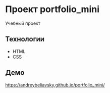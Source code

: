 # Проект portfolio_mini
Учебный проект
## Технологии
* HTML
* CSS
## Демо
<https://andreybeliavsky.github.io/portfolio_mini/>
